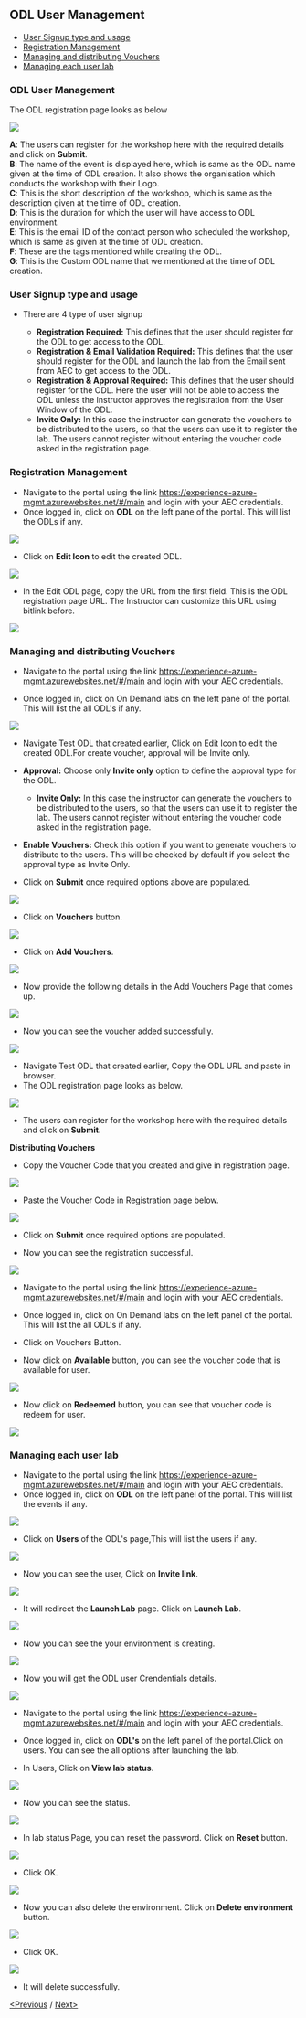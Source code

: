 ## ODL User Management
 * [User Signup type and usage](#user-signup-type-and-usage)
 * [Registration Management](#registration-management)
 * [Managing and distributing Vouchers](#managing-and-distributing-vouchers)
 * [Managing each user lab](#managing-each-user-lab)

### ODL User Management

 The ODL registration page looks as below  

<img src="/Images/ODL_reg.png"/>

**A**: The users can register for the workshop here with the required details and click on **Submit**.  
**B**: The name of the event is displayed here, which is same as the ODL name given at the time of ODL creation. It also shows the organisation which conducts the workshop with their Logo.  
**C**: This is the short description of the workshop, which is same as the description given at the time of ODL creation.  
**D**: This is the duration for which the user will have access to ODL environment.  
**E**: This is the email ID of the contact person who scheduled the workshop, which is same as given at the time of ODL creation.  
**F**: These are the tags mentioned while creating the ODL.  
**G**: This is the Custom ODL name that we mentioned at the time of ODL creation.  

### User Signup type and usage
- There are 4 type of user signup

  * **Registration Required:** This defines that the user should register for the ODL to get access to the ODL.  
  * **Registration & Email Validation Required:** This defines that the user should register for the ODL and launch the lab from the Email sent from AEC to get access to the ODL.  
  * **Registration & Approval Required:** This defines that the user should register for the ODL. Here the user will not be able to access the ODL unless the Instructor approves the registration from the User Window of the ODL.  
  * **Invite Only:** In this case the instructor can generate the vouchers to be distributed to the users, so that the users can use it to register the lab. The users cannot register without entering the voucher code asked in the registration page.  

### Registration Management

- Navigate to the portal using the link https://experience-azure-mgmt.azurewebsites.net/#/main and login with your AEC credentials.  
- Once logged in, click on **ODL** on the left pane of the portal. This will list the ODLs if any.
   
 <img src="/Images/ODL_click.png"/> 
  
- Click on **Edit Icon** to edit the created ODL.  

<img src="/Images/Edit_ODL.png"/>

- In the Edit ODL page, copy the URL from the first field. This is the ODL registration page URL. The Instructor can customize this URL using bitlink before. 

<img src="/Images/ODL_URL.png"/>

### Managing and distributing Vouchers

- Navigate to the portal using the link https://experience-azure-mgmt.azurewebsites.net/#/main and login with your AEC credentials.

- Once logged in, click on On Demand labs on the left pane of the portal. This will list the all ODL's if any.

<img src="/Images/Vouchers_odl.png"/>

- Navigate Test ODL that created earlier, Click on Edit Icon to edit the created ODL.For create voucher, approval will be Invite only.
* **Approval:** Choose only **Invite only** option to define the approval type for the ODL.
   * **Invite Only:** In this case the instructor can generate the vouchers to be distributed to the users, so that the users can use it to register the lab. The users cannot register without entering the voucher code asked in the registration page.

* **Enable Vouchers:** Check this option if you want to generate vouchers to distribute to the users. This will be checked by default if you select the approval type as Invite Only.

- Click on **Submit** once required options above are populated.

<img src="/Images/Click_EnableVoucher.png"/>

- Click on **Vouchers** button.

<img src="/Images/Click_VoucherButton.png"/>

- Click on **Add Vouchers**.

<img src="/Images/Click_AddVouchers.png"/>

- Now provide the following details in the Add Vouchers Page that comes up.

<img src="/Images/Click_Submit.png"/>

- Now you can see the voucher added successfully.

<img src="/Images/Vouchers_addedSuccessfully.png"/>

- Navigate Test ODL that created earlier, Copy the ODL URL and paste in browser.
- The ODL registration page looks as below.

<img src="/Images/Registration_Page.png"/>

- The users can register for the workshop here with the required details and click on **Submit**.

**Distributing Vouchers**
- Copy the Voucher Code that you created and give in registration page.

<img src="/Images/Copy_VoucherCode.png"/>

- Paste the Voucher Code in Registration page below.

<img src="/Images/Registration_Add%20details.png"/>

- Click on **Submit** once required options are populated.

- Now you can see the registration successful.

<img src="/Images/Registration_Successfull.png"/>

- Navigate to the portal using the link https://experience-azure-mgmt.azurewebsites.net/#/main and login with your AEC credentials.

- Once logged in, click on On Demand labs on the left panel of the portal. This will list the all ODL's if any.

- Click on Vouchers Button.

- Now click on **Available** button, you can see the voucher code that is available for user.

<img src="/Images/Click_Available.png"/>

- Now click on **Redeemed** button, you can see that voucher code is redeem for user.

<img src="/Images/Click_Redeemed.png"/>

### Managing each user lab
- Navigate to the portal using the link https://experience-azure-mgmt.azurewebsites.net/#/main and login with your AEC credentials.  
- Once logged in, click on **ODL** on the left panel of the portal. This will list the events if any.  

<img src="/Images/ODL_click.png"/>

- Click on **Users** of the ODL's page,This will list the users if any.

<img src="/Images/odl_users.png"/>

- Now you can see the user, Click on **Invite link**.

<img src="/Images/odl_sent_Invite.png"/>

- It will redirect the **Launch Lab** page. Click on **Launch Lab**.

<img src="/Images/odl_launch_lab.png"/>

- Now you can see the your environment is creating.

<img src="/Images/odl_environment.png"/>

- Now you will get the ODL user Crendentials details.

<img src="/Images/odl_userURL.png"/>

- Navigate to the portal using the link https://experience-azure-mgmt.azurewebsites.net/#/main and login with your AEC credentials. 

- Once logged in, click on **ODL's** on the left panel of the portal.Click on users. You can see the all options after launching the lab.

- In Users, Click on **View lab status**.

<img src="/Images/odl_viewlabStatus.png"/>

- Now you can see the status.

<img src="/Images/odl_lab_viewstatus.png"/>

- In lab status Page, you can reset the password. Click on **Reset** button.

<img src="/Images/odl_reset_labpwd.png"/>

- Click OK.

<img src="/Images/odl_passwd.png"/>

- Now you can also delete the environment. Click on **Delete environment** button.

<img src="/Images/odl_delete_environment.png"/>

- Click OK.

<img src="/Images/odl_click_ok.png"/>

- It will delete successfully.

[<Previous](https://github.com/ShivaniThadiyan/Azure-Experience-Center/blob/master/docs/Creating-and-Managing-ODL%E2%80%99s.md) /
[Next>](https://github.com/ShivaniThadiyan/Azure-Experience-Center/blob/master/docs/Report.md)
